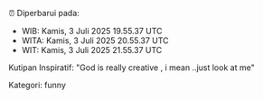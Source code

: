 ⏰ Diperbarui pada:
- WIB: Kamis, 3 Juli 2025 19.55.37 UTC
- WITA: Kamis, 3 Juli 2025 20.55.37 UTC
- WIT: Kamis, 3 Juli 2025 21.55.37 UTC

Kutipan Inspiratif:
"God is really creative , i mean ..just look at me"


Kategori: funny

